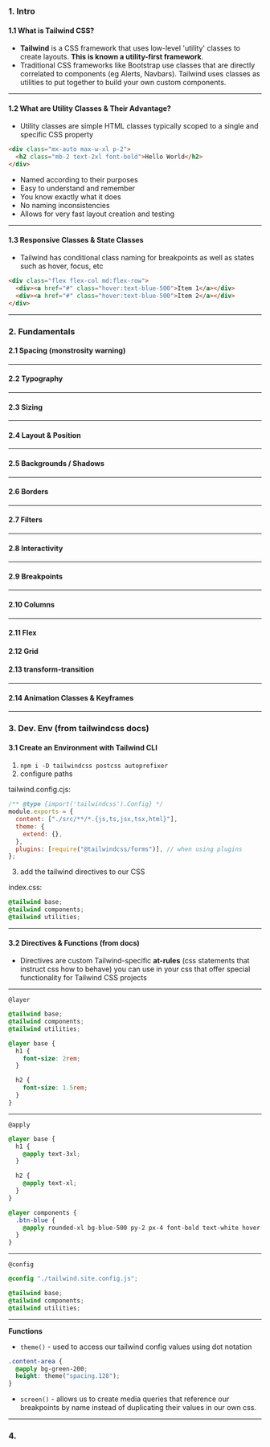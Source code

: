 ### 1. Intro

#### 1.1 What is Tailwind CSS?

- **Tailwind** is a CSS framework that uses low-level 'utility' classes to create layouts. **This is known a utility-first framework**.
- Traditional CSS frameworks like Bootstrap use classes that are directly correlated to components (eg Alerts, Navbars). Tailwind uses classes as utilities to put together to build your own custom components.

---

#### 1.2 What are Utility Classes & Their Advantage?

- Utility classes are simple HTML classes typically scoped to a single and specific CSS property

```html
<div class="mx-auto max-w-xl p-2">
  <h2 class="mb-2 text-2xl font-bold">Hello World</h2>
</div>
```

- Named according to their purposes
- Easy to understand and remember
- You know exactly what it does
- No naming inconsistencies
- Allows for very fast layout creation and testing

---

#### 1.3 Responsive Classes & State Classes

- Tailwind has conditional class naming for breakpoints as well as states such as hover, focus, etc

```html
<div class="flex flex-col md:flex-row">
  <div><a href="#" class="hover:text-blue-500">Item 1</a></div>
  <div><a href="#" class="hover:text-blue-500">Item 2</a></div>
</div>
```

---

### 2. Fundamentals

#### 2.1 Spacing (monstrosity warning)

<!-- Breakpoinsts for Container
    container	None	width: 100%;
    sm (640px)	    max-width: 640px;
    md (768px)	    max-width: 768px;
    lg (1024px)	    max-width: 1024px;
    xl (1280px)	    max-width: 1280px;
    2xl (1536px)	  max-width: 1536px;
-->

<!-- Margin Values
      m-0	margin: 0px;
      mx-0	margin-left: 0px;
      margin-right: 0px;
      my-0	margin-top: 0px;
      margin-bottom: 0px;
      mt-0	margin-top: 0px;
      mr-0	margin-right: 0px;
      mb-0	margin-bottom: 0px;
      ml-0	margin-left: 0px;
      m-px	margin: 1px;
      mx-px	margin-left: 1px;
      margin-right: 1px;
      my-px	margin-top: 1px;
      margin-bottom: 1px;
      mt-px	margin-top: 1px;
      mr-px	margin-right: 1px;
      mb-px	margin-bottom: 1px;
      ml-px	margin-left: 1px;
      m-0.5	margin: 0.125rem; /* 2px */
      mx-0.5	margin-left: 0.125rem; /* 2px */
      margin-right: 0.125rem; /* 2px */
      my-0.5	margin-top: 0.125rem; /* 2px */
      margin-bottom: 0.125rem; /* 2px */
      mt-0.5	margin-top: 0.125rem; /* 2px */
      mr-0.5	margin-right: 0.125rem; /* 2px */
      mb-0.5	margin-bottom: 0.125rem; /* 2px */
      ml-0.5	margin-left: 0.125rem; /* 2px */
      m-1	margin: 0.25rem; /* 4px */
      mx-1	margin-left: 0.25rem; /* 4px */
      margin-right: 0.25rem; /* 4px */
      my-1	margin-top: 0.25rem; /* 4px */
      margin-bottom: 0.25rem; /* 4px */
      mt-1	margin-top: 0.25rem; /* 4px */
      mr-1	margin-right: 0.25rem; /* 4px */
      mb-1	margin-bottom: 0.25rem; /* 4px */
      ml-1	margin-left: 0.25rem; /* 4px */
      m-1.5	margin: 0.375rem; /* 6px */
      mx-1.5	margin-left: 0.375rem; /* 6px */
      margin-right: 0.375rem; /* 6px */
      my-1.5	margin-top: 0.375rem; /* 6px */
      margin-bottom: 0.375rem; /* 6px */
      mt-1.5	margin-top: 0.375rem; /* 6px */
      mr-1.5	margin-right: 0.375rem; /* 6px */
      mb-1.5	margin-bottom: 0.375rem; /* 6px */
      ml-1.5	margin-left: 0.375rem; /* 6px */
      m-2	margin: 0.5rem; /* 8px */
      mx-2	margin-left: 0.5rem; /* 8px */
      margin-right: 0.5rem; /* 8px */
      my-2	margin-top: 0.5rem; /* 8px */
      margin-bottom: 0.5rem; /* 8px */
      mt-2	margin-top: 0.5rem; /* 8px */
      mr-2	margin-right: 0.5rem; /* 8px */
      mb-2	margin-bottom: 0.5rem; /* 8px */
      ml-2	margin-left: 0.5rem; /* 8px */
      m-2.5	margin: 0.625rem; /* 10px */
      mx-2.5	margin-left: 0.625rem; /* 10px */
      margin-right: 0.625rem; /* 10px */
      my-2.5	margin-top: 0.625rem; /* 10px */
      margin-bottom: 0.625rem; /* 10px */
      mt-2.5	margin-top: 0.625rem; /* 10px */
      mr-2.5	margin-right: 0.625rem; /* 10px */
      mb-2.5	margin-bottom: 0.625rem; /* 10px */
      ml-2.5	margin-left: 0.625rem; /* 10px */
      m-3	margin: 0.75rem; /* 12px */
      mx-3	margin-left: 0.75rem; /* 12px */
      margin-right: 0.75rem; /* 12px */
      my-3	margin-top: 0.75rem; /* 12px */
      margin-bottom: 0.75rem; /* 12px */
      mt-3	margin-top: 0.75rem; /* 12px */
      mr-3	margin-right: 0.75rem; /* 12px */
      mb-3	margin-bottom: 0.75rem; /* 12px */
      ml-3	margin-left: 0.75rem; /* 12px */
      m-3.5	margin: 0.875rem; /* 14px */
      mx-3.5	margin-left: 0.875rem; /* 14px */
      margin-right: 0.875rem; /* 14px */
      my-3.5	margin-top: 0.875rem; /* 14px */
      margin-bottom: 0.875rem; /* 14px */
      mt-3.5	margin-top: 0.875rem; /* 14px */
      mr-3.5	margin-right: 0.875rem; /* 14px */
      mb-3.5	margin-bottom: 0.875rem; /* 14px */
      ml-3.5	margin-left: 0.875rem; /* 14px */
      m-4	margin: 1rem; /* 16px */
      mx-4	margin-left: 1rem; /* 16px */
      margin-right: 1rem; /* 16px */
      my-4	margin-top: 1rem; /* 16px */
      margin-bottom: 1rem; /* 16px */
      mt-4	margin-top: 1rem; /* 16px */
      mr-4	margin-right: 1rem; /* 16px */
      mb-4	margin-bottom: 1rem; /* 16px */
      ml-4	margin-left: 1rem; /* 16px */
      m-5	margin: 1.25rem; /* 20px */
      mx-5	margin-left: 1.25rem; /* 20px */
      margin-right: 1.25rem; /* 20px */
      my-5	margin-top: 1.25rem; /* 20px */
      margin-bottom: 1.25rem; /* 20px */
      mt-5	margin-top: 1.25rem; /* 20px */
      mr-5	margin-right: 1.25rem; /* 20px */
      mb-5	margin-bottom: 1.25rem; /* 20px */
      ml-5	margin-left: 1.25rem; /* 20px */
      m-6	margin: 1.5rem; /* 24px */
      mx-6	margin-left: 1.5rem; /* 24px */
      margin-right: 1.5rem; /* 24px */
      my-6	margin-top: 1.5rem; /* 24px */
      margin-bottom: 1.5rem; /* 24px */
      mt-6	margin-top: 1.5rem; /* 24px */
      mr-6	margin-right: 1.5rem; /* 24px */
      mb-6	margin-bottom: 1.5rem; /* 24px */
      ml-6	margin-left: 1.5rem; /* 24px */
      m-7	margin: 1.75rem; /* 28px */
      mx-7	margin-left: 1.75rem; /* 28px */
      margin-right: 1.75rem; /* 28px */
      my-7	margin-top: 1.75rem; /* 28px */
      margin-bottom: 1.75rem; /* 28px */
      mt-7	margin-top: 1.75rem; /* 28px */
      mr-7	margin-right: 1.75rem; /* 28px */
      mb-7	margin-bottom: 1.75rem; /* 28px */
      ml-7	margin-left: 1.75rem; /* 28px */
      m-8	margin: 2rem; /* 32px */
      mx-8	margin-left: 2rem; /* 32px */
      margin-right: 2rem; /* 32px */
      my-8	margin-top: 2rem; /* 32px */
      margin-bottom: 2rem; /* 32px */
      mt-8	margin-top: 2rem; /* 32px */
      mr-8	margin-right: 2rem; /* 32px */
      mb-8	margin-bottom: 2rem; /* 32px */
      ml-8	margin-left: 2rem; /* 32px */
      m-9	margin: 2.25rem; /* 36px */
      mx-9	margin-left: 2.25rem; /* 36px */
      margin-right: 2.25rem; /* 36px */
      my-9	margin-top: 2.25rem; /* 36px */
      margin-bottom: 2.25rem; /* 36px */
      mt-9	margin-top: 2.25rem; /* 36px */
      mr-9	margin-right: 2.25rem; /* 36px */
      mb-9	margin-bottom: 2.25rem; /* 36px */
      ml-9	margin-left: 2.25rem; /* 36px */
      m-10	margin: 2.5rem; /* 40px */
      mx-10	margin-left: 2.5rem; /* 40px */
      margin-right: 2.5rem; /* 40px */
      my-10	margin-top: 2.5rem; /* 40px */
      margin-bottom: 2.5rem; /* 40px */
      mt-10	margin-top: 2.5rem; /* 40px */
      mr-10	margin-right: 2.5rem; /* 40px */
      mb-10	margin-bottom: 2.5rem; /* 40px */
      ml-10	margin-left: 2.5rem; /* 40px */
      m-11	margin: 2.75rem; /* 44px */
      mx-11	margin-left: 2.75rem; /* 44px */
      margin-right: 2.75rem; /* 44px */
      my-11	margin-top: 2.75rem; /* 44px */
      margin-bottom: 2.75rem; /* 44px */
      mt-11	margin-top: 2.75rem; /* 44px */
      mr-11	margin-right: 2.75rem; /* 44px */
      mb-11	margin-bottom: 2.75rem; /* 44px */
      ml-11	margin-left: 2.75rem; /* 44px */
      m-12	margin: 3rem; /* 48px */
      mx-12	margin-left: 3rem; /* 48px */
      margin-right: 3rem; /* 48px */
      my-12	margin-top: 3rem; /* 48px */
      margin-bottom: 3rem; /* 48px */
      mt-12	margin-top: 3rem; /* 48px */
      mr-12	margin-right: 3rem; /* 48px */
      mb-12	margin-bottom: 3rem; /* 48px */
      ml-12	margin-left: 3rem; /* 48px */
      m-14	margin: 3.5rem; /* 56px */
      mx-14	margin-left: 3.5rem; /* 56px */
      margin-right: 3.5rem; /* 56px */
      my-14	margin-top: 3.5rem; /* 56px */
      margin-bottom: 3.5rem; /* 56px */
      mt-14	margin-top: 3.5rem; /* 56px */
      mr-14	margin-right: 3.5rem; /* 56px */
      mb-14	margin-bottom: 3.5rem; /* 56px */
      ml-14	margin-left: 3.5rem; /* 56px */
      m-16	margin: 4rem; /* 64px */
      mx-16	margin-left: 4rem; /* 64px */
      margin-right: 4rem; /* 64px */
      my-16	margin-top: 4rem; /* 64px */
      margin-bottom: 4rem; /* 64px */
      mt-16	margin-top: 4rem; /* 64px */
      mr-16	margin-right: 4rem; /* 64px */
      mb-16	margin-bottom: 4rem; /* 64px */
      ml-16	margin-left: 4rem; /* 64px */
      m-20	margin: 5rem; /* 80px */
      mx-20	margin-left: 5rem; /* 80px */
      margin-right: 5rem; /* 80px */
      my-20	margin-top: 5rem; /* 80px */
      margin-bottom: 5rem; /* 80px */
      mt-20	margin-top: 5rem; /* 80px */
      mr-20	margin-right: 5rem; /* 80px */
      mb-20	margin-bottom: 5rem; /* 80px */
      ml-20	margin-left: 5rem; /* 80px */
      m-24	margin: 6rem; /* 96px */
      mx-24	margin-left: 6rem; /* 96px */
      margin-right: 6rem; /* 96px */
      my-24	margin-top: 6rem; /* 96px */
      margin-bottom: 6rem; /* 96px */
      mt-24	margin-top: 6rem; /* 96px */
      mr-24	margin-right: 6rem; /* 96px */
      mb-24	margin-bottom: 6rem; /* 96px */
      ml-24	margin-left: 6rem; /* 96px */
      m-28	margin: 7rem; /* 112px */
      mx-28	margin-left: 7rem; /* 112px */
      margin-right: 7rem; /* 112px */
      my-28	margin-top: 7rem; /* 112px */
      margin-bottom: 7rem; /* 112px */
      mt-28	margin-top: 7rem; /* 112px */
      mr-28	margin-right: 7rem; /* 112px */
      mb-28	margin-bottom: 7rem; /* 112px */
      ml-28	margin-left: 7rem; /* 112px */
      m-32	margin: 8rem; /* 128px */
      mx-32	margin-left: 8rem; /* 128px */
      margin-right: 8rem; /* 128px */
      my-32	margin-top: 8rem; /* 128px */
      margin-bottom: 8rem; /* 128px */
      mt-32	margin-top: 8rem; /* 128px */
      mr-32	margin-right: 8rem; /* 128px */
      mb-32	margin-bottom: 8rem; /* 128px */
      ml-32	margin-left: 8rem; /* 128px */
      m-36	margin: 9rem; /* 144px */
      mx-36	margin-left: 9rem; /* 144px */
      margin-right: 9rem; /* 144px */
      my-36	margin-top: 9rem; /* 144px */
      margin-bottom: 9rem; /* 144px */
      mt-36	margin-top: 9rem; /* 144px */
      mr-36	margin-right: 9rem; /* 144px */
      mb-36	margin-bottom: 9rem; /* 144px */
      ml-36	margin-left: 9rem; /* 144px */
      m-40	margin: 10rem; /* 160px */
      mx-40	margin-left: 10rem; /* 160px */
      margin-right: 10rem; /* 160px */
      my-40	margin-top: 10rem; /* 160px */
      margin-bottom: 10rem; /* 160px */
      mt-40	margin-top: 10rem; /* 160px */
      mr-40	margin-right: 10rem; /* 160px */
      mb-40	margin-bottom: 10rem; /* 160px */
      ml-40	margin-left: 10rem; /* 160px */
      m-44	margin: 11rem; /* 176px */
      mx-44	margin-left: 11rem; /* 176px */
      margin-right: 11rem; /* 176px */
      my-44	margin-top: 11rem; /* 176px */
      margin-bottom: 11rem; /* 176px */
      mt-44	margin-top: 11rem; /* 176px */
      mr-44	margin-right: 11rem; /* 176px */
      mb-44	margin-bottom: 11rem; /* 176px */
      ml-44	margin-left: 11rem; /* 176px */
      m-48	margin: 12rem; /* 192px */
      mx-48	margin-left: 12rem; /* 192px */
      margin-right: 12rem; /* 192px */
      my-48	margin-top: 12rem; /* 192px */
      margin-bottom: 12rem; /* 192px */
      mt-48	margin-top: 12rem; /* 192px */
      mr-48	margin-right: 12rem; /* 192px */
      mb-48	margin-bottom: 12rem; /* 192px */
      ml-48	margin-left: 12rem; /* 192px */
      m-52	margin: 13rem; /* 208px */
      mx-52	margin-left: 13rem; /* 208px */
      margin-right: 13rem; /* 208px */
      my-52	margin-top: 13rem; /* 208px */
      margin-bottom: 13rem; /* 208px */
      mt-52	margin-top: 13rem; /* 208px */
      mr-52	margin-right: 13rem; /* 208px */
      mb-52	margin-bottom: 13rem; /* 208px */
      ml-52	margin-left: 13rem; /* 208px */
      m-56	margin: 14rem; /* 224px */
      mx-56	margin-left: 14rem; /* 224px */
      margin-right: 14rem; /* 224px */
      my-56	margin-top: 14rem; /* 224px */
      margin-bottom: 14rem; /* 224px */
      mt-56	margin-top: 14rem; /* 224px */
      mr-56	margin-right: 14rem; /* 224px */
      mb-56	margin-bottom: 14rem; /* 224px */
      ml-56	margin-left: 14rem; /* 224px */
      m-60	margin: 15rem; /* 240px */
      mx-60	margin-left: 15rem; /* 240px */
      margin-right: 15rem; /* 240px */
      my-60	margin-top: 15rem; /* 240px */
      margin-bottom: 15rem; /* 240px */
      mt-60	margin-top: 15rem; /* 240px */
      mr-60	margin-right: 15rem; /* 240px */
      mb-60	margin-bottom: 15rem; /* 240px */
      ml-60	margin-left: 15rem; /* 240px */
      m-64	margin: 16rem; /* 256px */
      mx-64	margin-left: 16rem; /* 256px */
      margin-right: 16rem; /* 256px */
      my-64	margin-top: 16rem; /* 256px */
      margin-bottom: 16rem; /* 256px */
      mt-64	margin-top: 16rem; /* 256px */
      mr-64	margin-right: 16rem; /* 256px */
      mb-64	margin-bottom: 16rem; /* 256px */
      ml-64	margin-left: 16rem; /* 256px */
      m-72	margin: 18rem; /* 288px */
      mx-72	margin-left: 18rem; /* 288px */
      margin-right: 18rem; /* 288px */
      my-72	margin-top: 18rem; /* 288px */
      margin-bottom: 18rem; /* 288px */
      mt-72	margin-top: 18rem; /* 288px */
      mr-72	margin-right: 18rem; /* 288px */
      mb-72	margin-bottom: 18rem; /* 288px */
      ml-72	margin-left: 18rem; /* 288px */
      m-80	margin: 20rem; /* 320px */
      mx-80	margin-left: 20rem; /* 320px */
      margin-right: 20rem; /* 320px */
      my-80	margin-top: 20rem; /* 320px */
      margin-bottom: 20rem; /* 320px */
      mt-80	margin-top: 20rem; /* 320px */
      mr-80	margin-right: 20rem; /* 320px */
      mb-80	margin-bottom: 20rem; /* 320px */
      ml-80	margin-left: 20rem; /* 320px */
      m-96	margin: 24rem; /* 384px */
      mx-96	margin-left: 24rem; /* 384px */
      margin-right: 24rem; /* 384px */
      my-96	margin-top: 24rem; /* 384px */
      margin-bottom: 24rem; /* 384px */
      mt-96	margin-top: 24rem; /* 384px */
      mr-96	margin-right: 24rem; /* 384px */
      mb-96	margin-bottom: 24rem; /* 384px */
      ml-96	margin-left: 24rem; /* 384px */
      m-auto	margin: auto;
      mx-auto	margin-left: auto;
      margin-right: auto;
      my-auto	margin-top: auto;
      margin-bottom: auto;
      mt-auto	margin-top: auto;
      mr-auto	margin-right: auto;
      mb-auto	margin-bottom: auto;
      ml-auto	margin-left: auto;
    -->

<!-- Padding Values
      p-0	padding: 0px;
      px-0	padding-left: 0px;
      padding-right: 0px;
      py-0	padding-top: 0px;
      padding-bottom: 0px;
      pt-0	padding-top: 0px;
      pr-0	padding-right: 0px;
      pb-0	padding-bottom: 0px;
      pl-0	padding-left: 0px;
      p-px	padding: 1px;
      px-px	padding-left: 1px;
      padding-right: 1px;
      py-px	padding-top: 1px;
      padding-bottom: 1px;
      pt-px	padding-top: 1px;
      pr-px	padding-right: 1px;
      pb-px	padding-bottom: 1px;
      pl-px	padding-left: 1px;
      p-0.5	padding: 0.125rem; /* 2px */
      px-0.5	padding-left: 0.125rem; /* 2px */
      padding-right: 0.125rem; /* 2px */
      py-0.5	padding-top: 0.125rem; /* 2px */
      padding-bottom: 0.125rem; /* 2px */
      pt-0.5	padding-top: 0.125rem; /* 2px */
      pr-0.5	padding-right: 0.125rem; /* 2px */
      pb-0.5	padding-bottom: 0.125rem; /* 2px */
      pl-0.5	padding-left: 0.125rem; /* 2px */
      p-1	padding: 0.25rem; /* 4px */
      px-1	padding-left: 0.25rem; /* 4px */
      padding-right: 0.25rem; /* 4px */
      py-1	padding-top: 0.25rem; /* 4px */
      padding-bottom: 0.25rem; /* 4px */
      pt-1	padding-top: 0.25rem; /* 4px */
      pr-1	padding-right: 0.25rem; /* 4px */
      pb-1	padding-bottom: 0.25rem; /* 4px */
      pl-1	padding-left: 0.25rem; /* 4px */
      p-1.5	padding: 0.375rem; /* 6px */
      px-1.5	padding-left: 0.375rem; /* 6px */
      padding-right: 0.375rem; /* 6px */
      py-1.5	padding-top: 0.375rem; /* 6px */
      padding-bottom: 0.375rem; /* 6px */
      pt-1.5	padding-top: 0.375rem; /* 6px */
      pr-1.5	padding-right: 0.375rem; /* 6px */
      pb-1.5	padding-bottom: 0.375rem; /* 6px */
      pl-1.5	padding-left: 0.375rem; /* 6px */
      p-2	padding: 0.5rem; /* 8px */
      px-2	padding-left: 0.5rem; /* 8px */
      padding-right: 0.5rem; /* 8px */
      py-2	padding-top: 0.5rem; /* 8px */
      padding-bottom: 0.5rem; /* 8px */
      pt-2	padding-top: 0.5rem; /* 8px */
      pr-2	padding-right: 0.5rem; /* 8px */
      pb-2	padding-bottom: 0.5rem; /* 8px */
      pl-2	padding-left: 0.5rem; /* 8px */
      p-2.5	padding: 0.625rem; /* 10px */
      px-2.5	padding-left: 0.625rem; /* 10px */
      padding-right: 0.625rem; /* 10px */
      py-2.5	padding-top: 0.625rem; /* 10px */
      padding-bottom: 0.625rem; /* 10px */
      pt-2.5	padding-top: 0.625rem; /* 10px */
      pr-2.5	padding-right: 0.625rem; /* 10px */
      pb-2.5	padding-bottom: 0.625rem; /* 10px */
      pl-2.5	padding-left: 0.625rem; /* 10px */
      p-3	padding: 0.75rem; /* 12px */
      px-3	padding-left: 0.75rem; /* 12px */
      padding-right: 0.75rem; /* 12px */
      py-3	padding-top: 0.75rem; /* 12px */
      padding-bottom: 0.75rem; /* 12px */
      pt-3	padding-top: 0.75rem; /* 12px */
      pr-3	padding-right: 0.75rem; /* 12px */
      pb-3	padding-bottom: 0.75rem; /* 12px */
      pl-3	padding-left: 0.75rem; /* 12px */
      p-3.5	padding: 0.875rem; /* 14px */
      px-3.5	padding-left: 0.875rem; /* 14px */
      padding-right: 0.875rem; /* 14px */
      py-3.5	padding-top: 0.875rem; /* 14px */
      padding-bottom: 0.875rem; /* 14px */
      pt-3.5	padding-top: 0.875rem; /* 14px */
      pr-3.5	padding-right: 0.875rem; /* 14px */
      pb-3.5	padding-bottom: 0.875rem; /* 14px */
      pl-3.5	padding-left: 0.875rem; /* 14px */
      p-4	padding: 1rem; /* 16px */
      px-4	padding-left: 1rem; /* 16px */
      padding-right: 1rem; /* 16px */
      py-4	padding-top: 1rem; /* 16px */
      padding-bottom: 1rem; /* 16px */
      pt-4	padding-top: 1rem; /* 16px */
      pr-4	padding-right: 1rem; /* 16px */
      pb-4	padding-bottom: 1rem; /* 16px */
      pl-4	padding-left: 1rem; /* 16px */
      p-5	padding: 1.25rem; /* 20px */
      px-5	padding-left: 1.25rem; /* 20px */
      padding-right: 1.25rem; /* 20px */
      py-5	padding-top: 1.25rem; /* 20px */
      padding-bottom: 1.25rem; /* 20px */
      pt-5	padding-top: 1.25rem; /* 20px */
      pr-5	padding-right: 1.25rem; /* 20px */
      pb-5	padding-bottom: 1.25rem; /* 20px */
      pl-5	padding-left: 1.25rem; /* 20px */
      p-6	padding: 1.5rem; /* 24px */
      px-6	padding-left: 1.5rem; /* 24px */
      padding-right: 1.5rem; /* 24px */
      py-6	padding-top: 1.5rem; /* 24px */
      padding-bottom: 1.5rem; /* 24px */
      pt-6	padding-top: 1.5rem; /* 24px */
      pr-6	padding-right: 1.5rem; /* 24px */
      pb-6	padding-bottom: 1.5rem; /* 24px */
      pl-6	padding-left: 1.5rem; /* 24px */
      p-7	padding: 1.75rem; /* 28px */
      px-7	padding-left: 1.75rem; /* 28px */
      padding-right: 1.75rem; /* 28px */
      py-7	padding-top: 1.75rem; /* 28px */
      padding-bottom: 1.75rem; /* 28px */
      pt-7	padding-top: 1.75rem; /* 28px */
      pr-7	padding-right: 1.75rem; /* 28px */
      pb-7	padding-bottom: 1.75rem; /* 28px */
      pl-7	padding-left: 1.75rem; /* 28px */
      p-8	padding: 2rem; /* 32px */
      px-8	padding-left: 2rem; /* 32px */
      padding-right: 2rem; /* 32px */
      py-8	padding-top: 2rem; /* 32px */
      padding-bottom: 2rem; /* 32px */
      pt-8	padding-top: 2rem; /* 32px */
      pr-8	padding-right: 2rem; /* 32px */
      pb-8	padding-bottom: 2rem; /* 32px */
      pl-8	padding-left: 2rem; /* 32px */
      p-9	padding: 2.25rem; /* 36px */
      px-9	padding-left: 2.25rem; /* 36px */
      padding-right: 2.25rem; /* 36px */
      py-9	padding-top: 2.25rem; /* 36px */
      padding-bottom: 2.25rem; /* 36px */
      pt-9	padding-top: 2.25rem; /* 36px */
      pr-9	padding-right: 2.25rem; /* 36px */
      pb-9	padding-bottom: 2.25rem; /* 36px */
      pl-9	padding-left: 2.25rem; /* 36px */
      p-10	padding: 2.5rem; /* 40px */
      px-10	padding-left: 2.5rem; /* 40px */
      padding-right: 2.5rem; /* 40px */
      py-10	padding-top: 2.5rem; /* 40px */
      padding-bottom: 2.5rem; /* 40px */
      pt-10	padding-top: 2.5rem; /* 40px */
      pr-10	padding-right: 2.5rem; /* 40px */
      pb-10	padding-bottom: 2.5rem; /* 40px */
      pl-10	padding-left: 2.5rem; /* 40px */
      p-11	padding: 2.75rem; /* 44px */
      px-11	padding-left: 2.75rem; /* 44px */
      padding-right: 2.75rem; /* 44px */
      py-11	padding-top: 2.75rem; /* 44px */
      padding-bottom: 2.75rem; /* 44px */
      pt-11	padding-top: 2.75rem; /* 44px */
      pr-11	padding-right: 2.75rem; /* 44px */
      pb-11	padding-bottom: 2.75rem; /* 44px */
      pl-11	padding-left: 2.75rem; /* 44px */
      p-12	padding: 3rem; /* 48px */
      px-12	padding-left: 3rem; /* 48px */
      padding-right: 3rem; /* 48px */
      py-12	padding-top: 3rem; /* 48px */
      padding-bottom: 3rem; /* 48px */
      pt-12	padding-top: 3rem; /* 48px */
      pr-12	padding-right: 3rem; /* 48px */
      pb-12	padding-bottom: 3rem; /* 48px */
      pl-12	padding-left: 3rem; /* 48px */
      p-14	padding: 3.5rem; /* 56px */
      px-14	padding-left: 3.5rem; /* 56px */
      padding-right: 3.5rem; /* 56px */
      py-14	padding-top: 3.5rem; /* 56px */
      padding-bottom: 3.5rem; /* 56px */
      pt-14	padding-top: 3.5rem; /* 56px */
      pr-14	padding-right: 3.5rem; /* 56px */
      pb-14	padding-bottom: 3.5rem; /* 56px */
      pl-14	padding-left: 3.5rem; /* 56px */
      p-16	padding: 4rem; /* 64px */
      px-16	padding-left: 4rem; /* 64px */
      padding-right: 4rem; /* 64px */
      py-16	padding-top: 4rem; /* 64px */
      padding-bottom: 4rem; /* 64px */
      pt-16	padding-top: 4rem; /* 64px */
      pr-16	padding-right: 4rem; /* 64px */
      pb-16	padding-bottom: 4rem; /* 64px */
      pl-16	padding-left: 4rem; /* 64px */
      p-20	padding: 5rem; /* 80px */
      px-20	padding-left: 5rem; /* 80px */
      padding-right: 5rem; /* 80px */
      py-20	padding-top: 5rem; /* 80px */
      padding-bottom: 5rem; /* 80px */
      pt-20	padding-top: 5rem; /* 80px */
      pr-20	padding-right: 5rem; /* 80px */
      pb-20	padding-bottom: 5rem; /* 80px */
      pl-20	padding-left: 5rem; /* 80px */
      p-24	padding: 6rem; /* 96px */
      px-24	padding-left: 6rem; /* 96px */
      padding-right: 6rem; /* 96px */
      py-24	padding-top: 6rem; /* 96px */
      padding-bottom: 6rem; /* 96px */
      pt-24	padding-top: 6rem; /* 96px */
      pr-24	padding-right: 6rem; /* 96px */
      pb-24	padding-bottom: 6rem; /* 96px */
      pl-24	padding-left: 6rem; /* 96px */
      p-28	padding: 7rem; /* 112px */
      px-28	padding-left: 7rem; /* 112px */
      padding-right: 7rem; /* 112px */
      py-28	padding-top: 7rem; /* 112px */
      padding-bottom: 7rem; /* 112px */
      pt-28	padding-top: 7rem; /* 112px */
      pr-28	padding-right: 7rem; /* 112px */
      pb-28	padding-bottom: 7rem; /* 112px */
      pl-28	padding-left: 7rem; /* 112px */
      p-32	padding: 8rem; /* 128px */
      px-32	padding-left: 8rem; /* 128px */
      padding-right: 8rem; /* 128px */
      py-32	padding-top: 8rem; /* 128px */
      padding-bottom: 8rem; /* 128px */
      pt-32	padding-top: 8rem; /* 128px */
      pr-32	padding-right: 8rem; /* 128px */
      pb-32	padding-bottom: 8rem; /* 128px */
      pl-32	padding-left: 8rem; /* 128px */
      p-36	padding: 9rem; /* 144px */
      px-36	padding-left: 9rem; /* 144px */
      padding-right: 9rem; /* 144px */
      py-36	padding-top: 9rem; /* 144px */
      padding-bottom: 9rem; /* 144px */
      pt-36	padding-top: 9rem; /* 144px */
      pr-36	padding-right: 9rem; /* 144px */
      pb-36	padding-bottom: 9rem; /* 144px */
      pl-36	padding-left: 9rem; /* 144px */
      p-40	padding: 10rem; /* 160px */
      px-40	padding-left: 10rem; /* 160px */
      padding-right: 10rem; /* 160px */
      py-40	padding-top: 10rem; /* 160px */
      padding-bottom: 10rem; /* 160px */
      pt-40	padding-top: 10rem; /* 160px */
      pr-40	padding-right: 10rem; /* 160px */
      pb-40	padding-bottom: 10rem; /* 160px */
      pl-40	padding-left: 10rem; /* 160px */
      p-44	padding: 11rem; /* 176px */
      px-44	padding-left: 11rem; /* 176px */
      padding-right: 11rem; /* 176px */
      py-44	padding-top: 11rem; /* 176px */
      padding-bottom: 11rem; /* 176px */
      pt-44	padding-top: 11rem; /* 176px */
      pr-44	padding-right: 11rem; /* 176px */
      pb-44	padding-bottom: 11rem; /* 176px */
      pl-44	padding-left: 11rem; /* 176px */
      p-48	padding: 12rem; /* 192px */
      px-48	padding-left: 12rem; /* 192px */
      padding-right: 12rem; /* 192px */
      py-48	padding-top: 12rem; /* 192px */
      padding-bottom: 12rem; /* 192px */
      pt-48	padding-top: 12rem; /* 192px */
      pr-48	padding-right: 12rem; /* 192px */
      pb-48	padding-bottom: 12rem; /* 192px */
      pl-48	padding-left: 12rem; /* 192px */
      p-52	padding: 13rem; /* 208px */
      px-52	padding-left: 13rem; /* 208px */
      padding-right: 13rem; /* 208px */
      py-52	padding-top: 13rem; /* 208px */
      padding-bottom: 13rem; /* 208px */
      pt-52	padding-top: 13rem; /* 208px */
      pr-52	padding-right: 13rem; /* 208px */
      pb-52	padding-bottom: 13rem; /* 208px */
      pl-52	padding-left: 13rem; /* 208px */
      p-56	padding: 14rem; /* 224px */
      px-56	padding-left: 14rem; /* 224px */
      padding-right: 14rem; /* 224px */
      py-56	padding-top: 14rem; /* 224px */
      padding-bottom: 14rem; /* 224px */
      pt-56	padding-top: 14rem; /* 224px */
      pr-56	padding-right: 14rem; /* 224px */
      pb-56	padding-bottom: 14rem; /* 224px */
      pl-56	padding-left: 14rem; /* 224px */
      p-60	padding: 15rem; /* 240px */
      px-60	padding-left: 15rem; /* 240px */
      padding-right: 15rem; /* 240px */
      py-60	padding-top: 15rem; /* 240px */
      padding-bottom: 15rem; /* 240px */
      pt-60	padding-top: 15rem; /* 240px */
      pr-60	padding-right: 15rem; /* 240px */
      pb-60	padding-bottom: 15rem; /* 240px */
      pl-60	padding-left: 15rem; /* 240px */
      p-64	padding: 16rem; /* 256px */
      px-64	padding-left: 16rem; /* 256px */
      padding-right: 16rem; /* 256px */
      py-64	padding-top: 16rem; /* 256px */
      padding-bottom: 16rem; /* 256px */
      pt-64	padding-top: 16rem; /* 256px */
      pr-64	padding-right: 16rem; /* 256px */
      pb-64	padding-bottom: 16rem; /* 256px */
      pl-64	padding-left: 16rem; /* 256px */
      p-72	padding: 18rem; /* 288px */
      px-72	padding-left: 18rem; /* 288px */
      padding-right: 18rem; /* 288px */
      py-72	padding-top: 18rem; /* 288px */
      padding-bottom: 18rem; /* 288px */
      pt-72	padding-top: 18rem; /* 288px */
      pr-72	padding-right: 18rem; /* 288px */
      pb-72	padding-bottom: 18rem; /* 288px */
      pl-72	padding-left: 18rem; /* 288px */
      p-80	padding: 20rem; /* 320px */
      px-80	padding-left: 20rem; /* 320px */
      padding-right: 20rem; /* 320px */
      py-80	padding-top: 20rem; /* 320px */
      padding-bottom: 20rem; /* 320px */
      pt-80	padding-top: 20rem; /* 320px */
      pr-80	padding-right: 20rem; /* 320px */
      pb-80	padding-bottom: 20rem; /* 320px */
      pl-80	padding-left: 20rem; /* 320px */
      p-96	padding: 24rem; /* 384px */
      px-96	padding-left: 24rem; /* 384px */
      padding-right: 24rem; /* 384px */
      py-96	padding-top: 24rem; /* 384px */
      padding-bottom: 24rem; /* 384px */
      pt-96	padding-top: 24rem; /* 384px */
      pr-96	padding-right: 24rem; /* 384px */
      pb-96	padding-bottom: 24rem; /* 384px */
      pl-96	padding-left: 24rem; /* 384px */
    -->

<!-- Space Between X/Y
      space-x-0 > * + *	margin-left: 0px;
      space-y-0 > * + *	margin-top: 0px;
      space-x-0.5 > * + *	margin-left: 0.125rem; /* 2px */
      space-y-0.5 > * + *	margin-top: 0.125rem; /* 2px */
      space-x-1 > * + *	margin-left: 0.25rem; /* 4px */
      space-y-1 > * + *	margin-top: 0.25rem; /* 4px */
      space-x-1.5 > * + *	margin-left: 0.375rem; /* 6px */
      space-y-1.5 > * + *	margin-top: 0.375rem; /* 6px */
      space-x-2 > * + *	margin-left: 0.5rem; /* 8px */
      space-y-2 > * + *	margin-top: 0.5rem; /* 8px */
      space-x-2.5 > * + *	margin-left: 0.625rem; /* 10px */
      space-y-2.5 > * + *	margin-top: 0.625rem; /* 10px */
      space-x-3 > * + *	margin-left: 0.75rem; /* 12px */
      space-y-3 > * + *	margin-top: 0.75rem; /* 12px */
      space-x-3.5 > * + *	margin-left: 0.875rem; /* 14px */
      space-y-3.5 > * + *	margin-top: 0.875rem; /* 14px */
      space-x-4 > * + *	margin-left: 1rem; /* 16px */
      space-y-4 > * + *	margin-top: 1rem; /* 16px */
      space-x-5 > * + *	margin-left: 1.25rem; /* 20px */
      space-y-5 > * + *	margin-top: 1.25rem; /* 20px */
      space-x-6 > * + *	margin-left: 1.5rem; /* 24px */
      space-y-6 > * + *	margin-top: 1.5rem; /* 24px */
      space-x-7 > * + *	margin-left: 1.75rem; /* 28px */
      space-y-7 > * + *	margin-top: 1.75rem; /* 28px */
      space-x-8 > * + *	margin-left: 2rem; /* 32px */
      space-y-8 > * + *	margin-top: 2rem; /* 32px */
      space-x-9 > * + *	margin-left: 2.25rem; /* 36px */
      space-y-9 > * + *	margin-top: 2.25rem; /* 36px */
      space-x-10 > * + *	margin-left: 2.5rem; /* 40px */
      space-y-10 > * + *	margin-top: 2.5rem; /* 40px */
      space-x-11 > * + *	margin-left: 2.75rem; /* 44px */
      space-y-11 > * + *	margin-top: 2.75rem; /* 44px */
      space-x-12 > * + *	margin-left: 3rem; /* 48px */
      space-y-12 > * + *	margin-top: 3rem; /* 48px */
      space-x-14 > * + *	margin-left: 3.5rem; /* 56px */
      space-y-14 > * + *	margin-top: 3.5rem; /* 56px */
      space-x-16 > * + *	margin-left: 4rem; /* 64px */
      space-y-16 > * + *	margin-top: 4rem; /* 64px */
      space-x-20 > * + *	margin-left: 5rem; /* 80px */
      space-y-20 > * + *	margin-top: 5rem; /* 80px */
      space-x-24 > * + *	margin-left: 6rem; /* 96px */
      space-y-24 > * + *	margin-top: 6rem; /* 96px */
      space-x-28 > * + *	margin-left: 7rem; /* 112px */
      space-y-28 > * + *	margin-top: 7rem; /* 112px */
      space-x-32 > * + *	margin-left: 8rem; /* 128px */
      space-y-32 > * + *	margin-top: 8rem; /* 128px */
      space-x-36 > * + *	margin-left: 9rem; /* 144px */
      space-y-36 > * + *	margin-top: 9rem; /* 144px */
      space-x-40 > * + *	margin-left: 10rem; /* 160px */
      space-y-40 > * + *	margin-top: 10rem; /* 160px */
      space-x-44 > * + *	margin-left: 11rem; /* 176px */
      space-y-44 > * + *	margin-top: 11rem; /* 176px */
      space-x-48 > * + *	margin-left: 12rem; /* 192px */
      space-y-48 > * + *	margin-top: 12rem; /* 192px */
      space-x-52 > * + *	margin-left: 13rem; /* 208px */
      space-y-52 > * + *	margin-top: 13rem; /* 208px */
      space-x-56 > * + *	margin-left: 14rem; /* 224px */
      space-y-56 > * + *	margin-top: 14rem; /* 224px */
      space-x-60 > * + *	margin-left: 15rem; /* 240px */
      space-y-60 > * + *	margin-top: 15rem; /* 240px */
      space-x-64 > * + *	margin-left: 16rem; /* 256px */
      space-y-64 > * + *	margin-top: 16rem; /* 256px */
      space-x-72 > * + *	margin-left: 18rem; /* 288px */
      space-y-72 > * + *	margin-top: 18rem; /* 288px */
      space-x-80 > * + *	margin-left: 20rem; /* 320px */
      space-y-80 > * + *	margin-top: 20rem; /* 320px */
      space-x-96 > * + *	margin-left: 24rem; /* 384px */
      space-y-96 > * + *	margin-top: 24rem; /* 384px */
      space-x-px > * + *	margin-left: 1px;
      space-y-px > * + *	margin-top: 1px;
      space-y-reverse > * + *	--tw-space-y-reverse: 1;
      space-x-reverse > * + *	--tw-space-x-reverse: 1;
    -->

---

#### 2.2 Typography

<!-- Font Family
  font-sans
  font-family: ui-sans-serif, system-ui, -apple-system, BlinkMacSystemFont, "Segoe UI", Roboto, "Helvetica Neue", Arial, "Noto Sans", sans-serif, "Apple Color Emoji", "Segoe UI Emoji", "Segoe UI Symbol", "Noto Color Emoji";

  font-serif
  font-family: ui-serif, Georgia, Cambria, "Times New Roman", Times, serif;

  font-mono
  font-family: ui-monospace, SFMono-Regular, Menlo, Monaco, Consolas, "Liberation Mono", "Courier New", monospace;

-->

<!--
  Font Size
  text-xs	    font-size: 0.75rem; /* 12px */
  text-sm	    font-size: 0.875rem; /* 14px */
  text-base	  font-size: 1rem; /* 16px */
  text-lg	    font-size: 1.125rem; /* 18px */
  text-xl	    font-size: 1.25rem; /* 20px */
  text-2xl	  font-size: 1.5rem; /* 24px */
  text-3xl	  font-size: 1.875rem; /* 30px */
  text-4xl	  font-size: 2.25rem; /* 36px */
  text-5xl	  font-size: 3rem; /* 48px */
  text-6xl	  font-size: 3.75rem; /* 60px */
  text-7xl	  font-size: 4.5rem; /* 72px */
  text-8xl	  font-size: 6rem; /* 96px */
  text-9xl	  font-size: 8rem; /* 128px */
-->

<!-- Font Weight
  font-thin	      font-weight: 100;
  font-extralight	font-weight: 200;
  font-light	    font-weight: 300;
  font-normal	    font-weight: 400;
  font-medium	    font-weight: 500;
  font-semibold	  font-weight: 600;
  font-bold	      font-weight: 700;
  font-extrabold	font-weight: 800;
  font-black	    font-weight: 900;
-->

<!-- Letter Spacing
  tracking-tighter	letter-spacing: -0.05em;
  tracking-tight	  letter-spacing: -0.025em;
  tracking-normal	  letter-spacing: 0em;
  tracking-wide	    letter-spacing: 0.025em;
  tracking-wider	  letter-spacing: 0.05em;
  tracking-widest	  letter-spacing: 0.1em;
-->

<!-- Text Alignment
  text-left	    text-align: left;
  text-center	  text-align: center;
  text-right	  text-align: right;
  text-justify	text-align: justify;
 -->

<!-- Text Decoration
  decoration-auto	      text-decoration-thickness: auto;
  decoration-from-font	text-decoration-thickness: from-font;
  decoration-0	        text-decoration-thickness: 0px;
  decoration-1	        text-decoration-thickness: 1px;
  decoration-2	        text-decoration-thickness: 2px;
  decoration-4	        text-decoration-thickness: 4px;
  decoration-8	        text-decoration-thickness: 8px;
-->

<!-- Text Transform
  uppercase	  text-transform: uppercase;
  lowercase	  text-transform: lowercase;
  capitalize	text-transform: capitalize;
  normal-case	text-transform: none;
-->

---

#### 2.3 Sizing

<!--
  Width Sizes
    w-0	    width: 0px;
    w-px	  width: 1px;
    w-0.5	  width: 0.125rem; /* 2px */
    w-1	    width: 0.25rem; /* 4px */
    w-1.5	  width: 0.375rem; /* 6px */
    w-2	    width: 0.5rem; /* 8px */
    w-2.5	  width: 0.625rem; /* 10px */
    w-3	    width: 0.75rem; /* 12px */
    w-3.5	  width: 0.875rem; /* 14px */
    w-4	    width: 1rem; /* 16px */
    w-5   	width: 1.25rem; /* 20px */
    w-6	    width: 1.5rem; /* 24px */
    w-7	    width: 1.75rem; /* 28px */
    w-8	    width: 2rem; /* 32px */
    w-9	    width: 2.25rem; /* 36px */
    w-10	  width: 2.5rem; /* 40px */
    w-11	  width: 2.75rem; /* 44px */
    w-12	  width: 3rem; /* 48px */
    w-14	  width: 3.5rem; /* 56px */
    w-16	  width: 4rem; /* 64px */
    w-20	  width: 5rem; /* 80px */
    w-24	  width: 6rem; /* 96px */
    w-28	  width: 7rem; /* 112px */
    w-32	  width: 8rem; /* 128px */
    w-36	  width: 9rem; /* 144px */
    w-40	  width: 10rem; /* 160px */
    w-44	  width: 11rem; /* 176px */
    w-48	  width: 12rem; /* 192px */
    w-52	  width: 13rem; /* 208px */
    w-56	  width: 14rem; /* 224px */
    w-60	  width: 15rem; /* 240px */
    w-64	  width: 16rem; /* 256px */
    w-72	  width: 18rem; /* 288px */
    w-80	  width: 20rem; /* 320px */
    w-96	  width: 24rem; /* 384px */
    w-auto	width: auto;
    w-1/2	  width: 50%;
    w-1/3	  width: 33.333333%;
    w-2/3	  width: 66.666667%;
    w-1/4	  width: 25%;
    w-2/4	  width: 50%;
    w-3/4	  width: 75%;
    w-1/5	  width: 20%;
    w-2/5	  width: 40%;
    w-3/5	  width: 60%;
    w-4/5	  width: 80%;
    w-1/6	  width: 16.666667%;
    w-2/6	  width: 33.333333%;
    w-3/6	  width: 50%;
    w-4/6	  width: 66.666667%;
    w-5/6	  width: 83.333333%;
    w-1/12	width: 8.333333%;
    w-2/12	width: 16.666667%;
    w-3/12	width: 25%;
    w-4/12	width: 33.333333%;
    w-5/12	width: 41.666667%;
    w-6/12	width: 50%;
    w-7/12	width: 58.333333%;
    w-8/12	width: 66.666667%;
    w-9/12	width: 75%;
    w-10/12	width: 83.333333%;
    w-11/12	width: 91.666667%;
    w-full	width: 100%;
    w-screen  width: 100vw;
    w-min	  width: min-content;
    w-max	  width: max-content;
    w-fit	  width: fit-content; -->

<!--
    Min Width Sizes
    min-w-0	      min-width: 0px;
    min-w-full	  min-width: 100%;
    min-w-min	    min-width: min-content;
    min-w-max	    min-width: max-content;
    min-w-fit	    min-width: fit-content;
    -->

<!--
    Max Width Sizes
    max-w-0	      max-width: 0rem; /* 0px */
    max-w-none	  max-width: none;
    max-w-xs	    max-width: 20rem; /* 320px */
    max-w-sm	    max-width: 24rem; /* 384px */
    max-w-md	    max-width: 28rem; /* 448px */
    max-w-lg	    max-width: 32rem; /* 512px */
    max-w-xl	    max-width: 36rem; /* 576px */
    max-w-2xl	    max-width: 42rem; /* 672px */
    max-w-3xl	    max-width: 48rem; /* 768px */
    max-w-4xl	    max-width: 56rem; /* 896px */
    max-w-5xl	    max-width: 64rem; /* 1024px */
    max-w-6xl	    max-width: 72rem; /* 1152px */
    max-w-7xl	    max-width: 80rem; /* 1280px */
    max-w-full	  max-width: 100%;
    max-w-min	    max-width: min-content;
    max-w-max	    max-width: max-content;
    max-w-fit	    max-width: fit-content;
    max-w-prose	  max-width: 65ch;
    max-w-screen-sm	max-width: 640px;
    max-w-screen-md	max-width: 768px;
    max-w-screen-lg	max-width: 1024px;
    max-w-screen-xl	max-width: 1280px;
    max-w-screen-2xl	max-width: 1536px;
  -->

<!--
    Height Sizes
    h-0	        height: 0px;
    h-px	      height: 1px;
    h-0.5	      height: 0.125rem; /* 2px */
    h-1	        height: 0.25rem; /* 4px */
    h-1.5	      height: 0.375rem; /* 6px */
    h-2	        height: 0.5rem; /* 8px */
    h-2.5	      height: 0.625rem; /* 10px */
    h-3	        height: 0.75rem; /* 12px */
    h-3.5	      height: 0.875rem; /* 14px */
    h-4	        height: 1rem; /* 16px */
    h-5	        height: 1.25rem; /* 20px */
    h-6	        height: 1.5rem; /* 24px */
    h-7	        height: 1.75rem; /* 28px */
    h-8	        height: 2rem; /* 32px */
    h-9	        height: 2.25rem; /* 36px */
    h-10	      height: 2.5rem; /* 40px */
    h-11	      height: 2.75rem; /* 44px */
    h-12	      height: 3rem; /* 48px */
    h-14	      height: 3.5rem; /* 56px */
    h-16	      height: 4rem; /* 64px */
    h-20	      height: 5rem; /* 80px */
    h-24	      height: 6rem; /* 96px */
    h-28	      height: 7rem; /* 112px */
    h-32	      height: 8rem; /* 128px */
    h-36	      height: 9rem; /* 144px */
    h-40	      height: 10rem; /* 160px */
    h-44	      height: 11rem; /* 176px */
    h-48	      height: 12rem; /* 192px */
    h-52	      height: 13rem; /* 208px */
    h-56	      height: 14rem; /* 224px */
    h-60	      height: 15rem; /* 240px */
    h-64	      height: 16rem; /* 256px */
    h-72	      height: 18rem; /* 288px */
    h-80	      height: 20rem; /* 320px */
    h-96	      height: 24rem; /* 384px */
    h-auto	    height: auto;
    h-1/2	      height: 50%;
    h-1/3	      height: 33.333333%;
    h-2/3	      height: 66.666667%;
    h-1/4	      height: 25%;
    h-2/4	      height: 50%;
    h-3/4	      height: 75%;
    h-1/5	      height: 20%;
    h-2/5	      height: 40%;
    h-3/5	      height: 60%;
    h-4/5	      height: 80%;
    h-1/6	      height: 16.666667%;
    h-2/6	      height: 33.333333%;
    h-3/6	      height: 50%;
    h-4/6	      height: 66.666667%;
    h-5/6	      height: 83.333333%;
    h-full	    height: 100%;
    h-screen	  height: 100vh;
    h-min	      height: min-content;
    h-max	      height: max-content;
    h-fit	      height: fit-content;
   -->

<!--
  Min Height Sizes
    min-h-0	        min-height: 0px;
    min-h-full	    min-height: 100%;
    min-h-screen	  min-height: 100vh;
    min-h-min	      min-height: min-content;
    min-h-max	      min-height: max-content;
    min-h-fit	      min-height: fit-content;
 -->

<!--
   Max Height Sizes
    max-h-0         max-height: 0px;
    max-h-px	      max-height: 1px;
    max-h-0.5	      max-height: 0.125rem; /* 2px */
    max-h-1	        max-height: 0.25rem; /* 4px */
    max-h-1.5	      max-height: 0.375rem; /* 6px */
    max-h-2	        max-height: 0.5rem; /* 8px */
    max-h-2.5	      max-height: 0.625rem; /* 10px */
    max-h-3	        max-height: 0.75rem; /* 12px */
    max-h-3.5	      max-height: 0.875rem; /* 14px */
    max-h-4	        max-height: 1rem; /* 16px */
    max-h-5	        max-height: 1.25rem; /* 20px */
    max-h-6	        max-height: 1.5rem; /* 24px */
    max-h-7	        max-height: 1.75rem; /* 28px */
    max-h-8	        max-height: 2rem; /* 32px */
    max-h-9	        max-height: 2.25rem; /* 36px */
    max-h-10	      max-height: 2.5rem; /* 40px */
    max-h-11	      max-height: 2.75rem; /* 44px */
    max-h-12	      max-height: 3rem; /* 48px */
    max-h-14	      max-height: 3.5rem; /* 56px */
    max-h-16	      max-height: 4rem; /* 64px */
    max-h-20	      max-height: 5rem; /* 80px */
    max-h-24	      max-height: 6rem; /* 96px */
    max-h-28	      max-height: 7rem; /* 112px */
    max-h-32	      max-height: 8rem; /* 128px */
    max-h-36	      max-height: 9rem; /* 144px */
    max-h-40	      max-height: 10rem; /* 160px */
    max-h-44	      max-height: 11rem; /* 176px */
    max-h-48	      max-height: 12rem; /* 192px */
    max-h-52	      max-height: 13rem; /* 208px */
    max-h-56	      max-height: 14rem; /* 224px */
    max-h-60	      max-height: 15rem; /* 240px */
    max-h-64	      max-height: 16rem; /* 256px */
    max-h-72	      max-height: 18rem; /* 288px */
    max-h-80	      max-height: 20rem; /* 320px */
    max-h-96	      max-height: 24rem; /* 384px */
    max-h-full	    max-height: 100%;
    max-h-screen	  max-height: 100vh;
    max-h-min	      max-height: min-content;
    max-h-max	      max-height: max-content;
    max-h-fit	      max-height: fit-content;
  -->

---

#### 2.4 Layout & Position

<!-- Position Classes
      static	    position: static;
      fixed	      position: fixed;
      absolute	  position: absolute;
      relative	  position: relative;
      sticky	    position: sticky;
    -->

<!-- Display Classes
      block	            display: block;
      inline-block	    display: inline-block;
      inline	          display: inline;
      flex	            display: flex;
      inline-flex	      display: inline-flex;
      table	            display: table;
      grid	            display: grid;
      inline-grid	      display: inline-grid;
      contents	        display: contents;
      list-item	        display: list-item;
      hidden	          display: none;
    -->

<!-- Z-Index
      z-0	    z-index: 0;
      z-10	  z-index: 10;
      z-20	  z-index: 20;
      z-30	  z-index: 30;
      z-40	  z-index: 40;
      z-50	  z-index: 50;
      z-auto	z-index: auto;
    -->

<!-- Float
      float-right	  float: right;
      float-left	  float: left;
      float-none	  float: none;
    -->

---

#### 2.5 Backgrounds / Shadows

<!-- Background Size
  bg-auto	    background-size: auto;
  bg-cover	  background-size: cover;
  bg-contain	background-size: contain;
-->

<!-- Background Repeat
  bg-repeat	      background-repeat: repeat;
  bg-no-repeat	  background-repeat: no-repeat;
  bg-repeat-x	    background-repeat: repeat-x;
  bg-repeat-y	    background-repeat: repeat-y;
  bg-repeat-round	background-repeat: round;
  bg-repeat-space	background-repeat: space;
-->

<!-- Background Position
  bg-bottom	      background-position: bottom;
  bg-center	      background-position: center;
  bg-left	        background-position: left;
  bg-left-bottom	background-position: left bottom;
  bg-left-top	    background-position: left top;
  bg-right	      background-position: right;
  bg-right-bottom	background-position: right bottom;
  bg-right-top	  background-position: right top;
  bg-top	        background-position: top;
-->

<!-- Background Attachment
  bg-fixed	  background-attachment: fixed;
  bg-local	  background-attachment: local;
  bg-scroll	  background-attachment: scroll;
-->

<!--
  Shadows
  shadow-sm	    box-shadow: 0 1px 2px 0 rgb(0 0 0 / 0.05);
  shadow	      box-shadow: 0 1px 3px 0 rgb(0 0 0 / 0.1), 0 1px 2px -1px rgb(0 0 0 / 0.1);
  shadow-md	    box-shadow: 0 4px 6px -1px rgb(0 0 0 / 0.1), 0 2px 4px -2px rgb(0 0 0 / 0.1);
  shadow-lg	    box-shadow: 0 10px 15px -3px rgb(0 0 0 / 0.1), 0 4px 6px -4px rgb(0 0 0 / 0.1);
  shadow-xl	    box-shadow: 0 20px 25px -5px rgb(0 0 0 / 0.1), 0 8px 10px -6px rgb(0 0 0 / 0.1);
  shadow-2xl	  box-shadow: 0 25px 50px -12px rgb(0 0 0 / 0.25);
  shadow-inner	box-shadow: inset 0 2px 4px 0 rgb(0 0 0 / 0.05);
  shadow-none	  box-shadow: 0 0 #0000;
 -->

---

#### 2.6 Borders

<!-- Border Widths
      border-0	    border-width: 0px;
      border-2	    border-width: 2px;
      border-4	    border-width: 4px;
      border-8	    border-width: 8px;
      border	      border-width: 1px;
      border-x-0	  border-left-width: 0px;
                    border-right-width: 0px;
      border-x-2	  border-left-width: 2px;
                    border-right-width: 2px;
      border-x-4    border-left-width: 4px;
                    border-right-width: 4px;
      border-x-8	  border-left-width: 8px;
                    border-right-width: 8px;
      border-x	    border-left-width: 1px;
                    border-right-width: 1px;
      border-y-0  	border-top-width: 0px;
                    border-bottom-width: 0px;
      border-y-2	  border-top-width: 2px;
                    border-bottom-width: 2px;
      border-y-4	  border-top-width: 4px;
                    border-bottom-width: 4px;
      border-y-8	  border-top-width: 8px;
                    border-bottom-width: 8px;
      border-y	    border-top-width: 1px;
                    border-bottom-width: 1px;
      border-t-0	  border-top-width: 0px;
      border-t-2	  border-top-width: 2px;
      border-t-4	  border-top-width: 4px;
      border-t-8	  border-top-width: 8px;
      border-t	    border-top-width: 1px;
      border-r-0	  border-right-width: 0px;
      border-r-2	  border-right-width: 2px;
      border-r-4	  border-right-width: 4px;
      border-r-8	  border-right-width: 8px;
      border-r	    border-right-width: 1px;
      border-b-0	  border-bottom-width: 0px;
      border-b-2	  border-bottom-width: 2px;
      border-b-4	  border-bottom-width: 4px;
      border-b-8	  border-bottom-width: 8px;
      border-b	    border-bottom-width: 1px;
      border-l-0	  border-left-width: 0px;
      border-l-2	  border-left-width: 2px;
      border-l-4	  border-left-width: 4px;
      border-l-8	  border-left-width: 8px;
      border-l	    border-left-width: 1px;
    -->

<!-- Border Radius
      rounded-none	    border-radius: 0px;
      rounded-sm	      border-radius: 0.125rem; /* 2px */
      rounded	          border-radius: 0.25rem; /* 4px */
      rounded-md	      border-radius: 0.375rem; /* 6px */
      rounded-lg	      border-radius: 0.5rem; /* 8px */
      rounded-xl	      border-radius: 0.75rem; /* 12px */
      rounded-2xl	      border-radius: 1rem; /* 16px */
      rounded-3xl	      border-radius: 1.5rem; /* 24px */
      rounded-full	    border-radius: 9999px;
     -->

<!-- Outline
      outline-0	outline-width: 0px;
      outline-1	outline-width: 1px;
      outline-2	outline-width: 2px;
      outline-4	outline-width: 4px;
      outline-8	outline-width: 8px;
  -->

---

#### 2.7 Filters

<!-- Blur
  blur-none	    filter: blur(0);
  blur-sm	      filter: blur(4px);
  blur	        filter: blur(8px);
  blur-md	      filter: blur(12px);
  blur-lg	      filter: blur(16px);
  blur-xl	      filter: blur(24px);
  blur-2xl	    filter: blur(40px);
  blur-3xl	    filter: blur(64px);
-->

<!-- Brightness
  brightness-0	    filter: brightness(0);
  brightness-50	    filter: brightness(.5);
  brightness-75	    filter: brightness(.75);
  brightness-90	    filter: brightness(.9);
  brightness-95	    filter: brightness(.95);
  brightness-100	  filter: brightness(1);
  brightness-105	  filter: brightness(1.05);
  brightness-110	  filter: brightness(1.1);
  brightness-125	  filter: brightness(1.25);
  brightness-150	  filter: brightness(1.5);
  brightness-200	  filter: brightness(2);
-->

<!-- Contrast
  contrast-0	  filter: contrast(0);
  contrast-50	  filter: contrast(.5);
  contrast-75	  filter: contrast(.75);
  contrast-100	filter: contrast(1);
  contrast-125	filter: contrast(1.25);
  contrast-150	filter: contrast(1.5);
  contrast-200	filter: contrast(2);
-->

<!-- Hue Rotate
  hue-rotate-0	    filter: hue-rotate(0deg);
  hue-rotate-15	    filter: hue-rotate(15deg);
  hue-rotate-30	    filter: hue-rotate(30deg);
  hue-rotate-60	    filter: hue-rotate(60deg);
  hue-rotate-90	    filter: hue-rotate(90deg);
  hue-rotate-180	  filter: hue-rotate(180deg);
-->

---

#### 2.8 Interactivity

<!-- Cursor
  cursor-auto	          cursor: auto;
  cursor-default	      cursor: default;
  cursor-pointer	      cursor: pointer;
  cursor-wait	          cursor: wait;
  cursor-text	          cursor: text;
  cursor-move	          cursor: move;
  cursor-help	          cursor: help;
  cursor-not-allowed	  cursor: not-allowed;
  cursor-none	          cursor: none;
  cursor-context-menu	  cursor: context-menu;
  cursor-progress	      cursor: progress;
  cursor-cell	          cursor: cell;
  cursor-crosshair	    cursor: crosshair;
  cursor-vertical-text	cursor: vertical-text;
  cursor-alias	        cursor: alias;
  cursor-copy	          cursor: copy;
  cursor-no-drop	      cursor: no-drop;
  cursor-grab	          cursor: grab;
  cursor-grabbing	      cursor: grabbing;
  cursor-all-scroll	    cursor: all-scroll;
  cursor-col-resize	    cursor: col-resize;
  cursor-row-resize	    cursor: row-resize;
  cursor-n-resize	      cursor: n-resize;
  cursor-e-resize	      cursor: e-resize;
  cursor-s-resize	      cursor: s-resize;
  cursor-w-resize	      cursor: w-resize;
  cursor-ne-resize	    cursor: ne-resize;
  cursor-nw-resize	    cursor: nw-resize;
  cursor-se-resize	    cursor: se-resize;
  cursor-sw-resize	    cursor: sw-resize;
  cursor-ew-resize	    cursor: ew-resize;
  cursor-ns-resize	    cursor: ns-resize;
  cursor-nesw-resize	  cursor: nesw-resize;
  cursor-nwse-resize	  cursor: nwse-resize;
  cursor-zoom-in	      cursor: zoom-in;
  cursor-zoom-out	      cursor: zoom-out;
-->

---

#### 2.9 Breakpoints

<!-- Breakpoint Classes
    sm	640px	  @media (min-width: 640px) { ... }
    md	768px	  @media (min-width: 768px) { ... }
    lg	1024px	@media (min-width: 1024px) { ... }
    xl	1280px	@media (min-width: 1280px) { ... }
    2xl	1536px	@media (min-width: 1536px) { ... }
  -->

---

#### 2.10 Columns

<!-- Column Classes
columns-1	      columns: 1;
columns-2	      columns: 2;
columns-3	      columns: 3;
columns-4	      columns: 4;
columns-5	      columns: 5;
columns-6	      columns: 6;
columns-7	      columns: 7;
columns-8	      columns: 8;
columns-9	      columns: 9;
columns-10	    columns: 10;
columns-11	    columns: 11;
columns-12	    columns: 12;
columns-auto	  columns: auto;
columns-3xs	    columns: 16rem; /* 256px */
columns-2xs	    columns: 18rem; /* 288px */
columns-xs	    columns: 20rem; /* 320px */
columns-sm	    columns: 24rem; /* 384px */
columns-md	    columns: 28rem; /* 448px */
columns-lg	    columns: 32rem; /* 512px */
columns-xl	    columns: 36rem; /* 576px */
columns-2xl	    columns: 42rem; /* 672px */
columns-3xl	    columns: 48rem; /* 768px */
columns-4xl	    columns: 56rem; /* 896px */
columns-5xl	    columns: 64rem; /* 1024px */
columns-6xl	    columns: 72rem; /* 1152px */
columns-7xl	    columns: 80rem; /* 1280px */
-->

<!-- Break After
  break-after-auto	break-after: auto;
  break-after-avoid	break-after: avoid;
  break-after-all	break-after: all;
  break-after-avoid-page	break-after: avoid-page;
  break-after-page	break-after: page;
  break-after-left	break-after: left;
  break-after-right	break-after: right;
  break-after-column	break-after: column;
-->

<!-- Break Before
  reak-before-auto	break-before: auto;
  break-before-avoid	break-before: avoid;
  break-before-all	break-before: all;
  break-before-avoid-page	break-before: avoid-page;
  break-before-page	break-before: page;
  break-before-left	break-before: left;
  break-before-right	break-before: right;
  break-before-column	break-before: column;
-->

---

#### 2.11 Flex

<!-- Justify Content
      justify-start	      justify-content: flex-start;
      justify-end	        justify-content: flex-end;
      justify-center	    justify-content: center;
      justify-between	    justify-content: space-between;
      justify-around	    justify-content: space-around;
      justify-evenly	    justify-content: space-evenly;
    -->

<!--
      items-start	align-items: flex-start;
      items-end	align-items: flex-end;
      items-center	align-items: center;
      items-baseline	align-items: baseline;
      items-stretch	align-items: stretch;
     -->

<!-- Flex Direction
      flex-row	        flex-direction: row;
      flex-row-reverse	flex-direction: row-reverse;
      flex-col	        flex-direction: column;
      flex-col-reverse	flex-direction: column-reverse;
    -->

<!--
      flex-wrap	        flex-wrap: wrap;
      flex-wrap-reverse	flex-wrap: wrap-reverse;
      flex-nowrap	      flex-wrap: nowrap;
     -->

<!-- Flex Properties
      flex-none	    flex: none;
      Prevent item from growing or shrinking

      flex-initial	flex: 0 1 auto;
      Allow item to shrink but not grow, taking into account its initial size

      flex-auto	    flex: 1 1 auto;
      Allow item to grow and shrink, taking into account its initial size

      flex-1	      flex: 1 1 0%;
      Allow item to grow and shrink as needed, ignoring its initial size
    -->

#### 2.12 Grid

<!--
  Grid Template Columns
  grid-cols-1	    grid-template-columns: repeat(1, minmax(0, 1fr));
  grid-cols-2	    grid-template-columns: repeat(2, minmax(0, 1fr));
  grid-cols-3	    grid-template-columns: repeat(3, minmax(0, 1fr));
  grid-cols-4	    grid-template-columns: repeat(4, minmax(0, 1fr));
  grid-cols-5	    grid-template-columns: repeat(5, minmax(0, 1fr));
  grid-cols-6	    grid-template-columns: repeat(6, minmax(0, 1fr));
  grid-cols-7	    grid-template-columns: repeat(7, minmax(0, 1fr));
  grid-cols-8	    grid-template-columns: repeat(8, minmax(0, 1fr));
  grid-cols-9	    grid-template-columns: repeat(9, minmax(0, 1fr));
  grid-cols-10	  grid-template-columns: repeat(10, minmax(0, 1fr));
  grid-cols-11	  grid-template-columns: repeat(11, minmax(0, 1fr));
  grid-cols-12	  grid-template-columns: repeat(12, minmax(0, 1fr));
  grid-cols-none	grid-template-columns: none;
 -->

<!-- Grid Template Rows
  grid-rows-1	    grid-template-rows: repeat(1, minmax(0, 1fr));
  grid-rows-2	    grid-template-rows: repeat(2, minmax(0, 1fr));
  grid-rows-3	    grid-template-rows: repeat(3, minmax(0, 1fr));
  grid-rows-4	    grid-template-rows: repeat(4, minmax(0, 1fr));
  grid-rows-5	    grid-template-rows: repeat(5, minmax(0, 1fr));
  grid-rows-6	    grid-template-rows: repeat(6, minmax(0, 1fr));
  grid-rows-none	grid-template-rows: none;
  -->

#### 2.13 transform-transition

<!-- Transition Property
  transition-none
  transition-property: none;

  transition-all
  transition-property: all;
  transition-timing-function: cubic-bezier(0.4, 0, 0.2, 1);
  transition-duration: 150ms;

  transition
  transition-property: color, background-color, border-color,
  text-decoration-color, fill, stroke, opacity, box-shadow,
  transform, filter, backdrop-filter;
  transition-timing-function: cubic-bezier(0.4, 0, 0.2, 1);
  transition-duration: 150ms;

  transition-colors
  transition-property: color, background-color, border-color, text-decoration-color, fill, stroke;
  transition-timing-function: cubic-bezier(0.4, 0, 0.2, 1);
  transition-duration: 150ms;

  transition-opacity
  transition-property: opacity;
  transition-timing-function: cubic-bezier(0.4, 0, 0.2, 1);
  transition-duration: 150ms;

  transition-shadow
  transition-property: box-shadow;
  transition-timing-function: cubic-bezier(0.4, 0, 0.2, 1);
  transition-duration: 150ms;

  transition-transform	transition-property: transform;
  transition-timing-function: cubic-bezier(0.4, 0, 0.2, 1);
  transition-duration: 150ms;
-->

<!--
  Duration
  duration-75	    transition-duration: 75ms;
  duration-100	  transition-duration: 100ms;
  duration-150	  transition-duration: 150ms;
  duration-200	  transition-duration: 200ms;
  duration-300	  transition-duration: 300ms;
  duration-500	  transition-duration: 500ms;
  duration-700	  transition-duration: 700ms;
  duration-1000	  transition-duration: 1000ms;
 -->

<!-- Timing Function
  ease-linear	      transition-timing-function: linear;
  ease-in	          transition-timing-function: cubic-bezier(0.4, 0, 1, 1);
  ease-out	        transition-timing-function: cubic-bezier(0, 0, 0.2, 1);
  ease-in-out	      transition-timing-function: cubic-bezier(0.4, 0, 0.2, 1);
-->

<!-- Delay
  delay-75	  transition-delay: 75ms;
  delay-100	  transition-delay: 100ms;
  delay-150	  transition-delay: 150ms;
  delay-200	  transition-delay: 200ms;
  delay-300	  transition-delay: 300ms;
  delay-500	  transition-delay: 500ms;
  delay-700	  transition-delay: 700ms;
  delay-1000	transition-delay: 1000ms;
-->

<!-- TRANSFORMS -->

<!-- Scale
  scale-0	    transform: scale(0);
  scale-x-0	  transform: scaleX(0);
  scale-y-0	  transform: scaleY(0);
  scale-50	  transform: scale(.5);
  scale-x-50	transform: scaleX(.5);
  scale-y-50	transform: scaleY(.5);
  scale-75	  transform: scale(.75);
  scale-x-75	transform: scaleX(.75);
  scale-y-75	transform: scaleY(.75);
  scale-90	  transform: scale(.9);
  scale-x-90	transform: scaleX(.9);
  scale-y-90	transform: scaleY(.9);
  scale-95	  transform: scale(.95);
  scale-x-95	transform: scaleX(.95);
  scale-y-95	transform: scaleY(.95);
  scale-100	  transform: scale(1);
  scale-x-100	transform: scaleX(1);
  scale-y-100	transform: scaleY(1);
  scale-105	  transform: scale(1.05);
  scale-x-105	transform: scaleX(1.05);
  scale-y-105	transform: scaleY(1.05);
  scale-110	  transform: scale(1.1);
  scale-x-110	transform: scaleX(1.1);
  scale-y-110	transform: scaleY(1.1);
  scale-125	  transform: scale(1.25);
  scale-x-125	transform: scaleX(1.25);
  scale-y-125	transform: scaleY(1.25);
  scale-150	  transform: scale(1.5);
  scale-x-150	transform: scaleX(1.5);
  scale-y-150	transform: scaleY(1.5);
-->

<!-- Rotate
  rotate-0	  transform: rotate(0deg);
  rotate-1	  transform: rotate(1deg);
  rotate-2	  transform: rotate(2deg);
  rotate-3	  transform: rotate(3deg);
  rotate-6	  transform: rotate(6deg);
  rotate-12	  transform: rotate(12deg);
  rotate-45	  transform: rotate(45deg);
  rotate-90	  transform: rotate(90deg);
  rotate-180	transform: rotate(180deg);
-->

<!-- Translate
  translate-x-0	transform: translateX(0px);
  translate-y-0	transform: translateY(0px);
  translate-x-px	transform: translateX(1px);
  translate-y-px	transform: translateY(1px);
  translate-x-0.5	transform: translateX(0.125rem);
  translate-y-0.5	transform: translateY(0.125rem);
  translate-x-1	transform: translateX(0.25rem);
  translate-y-1	transform: translateY(0.25rem);
  translate-x-1.5	transform: translateX(0.375rem);
  translate-y-1.5	transform: translateY(0.375rem);
  translate-x-2	transform: translateX(0.5rem);
  translate-y-2	transform: translateY(0.5rem);
  translate-x-2.5	transform: translateX(0.625rem);
  translate-y-2.5	transform: translateY(0.625rem);
  translate-x-3	transform: translateX(0.75rem);
  translate-y-3	transform: translateY(0.75rem);
  translate-x-3.5	transform: translateX(0.875rem);
  translate-y-3.5	transform: translateY(0.875rem);
  translate-x-4	transform: translateX(1rem);
  translate-y-4	transform: translateY(1rem);
  translate-x-5	transform: translateX(1.25rem);
  translate-y-5	transform: translateY(1.25rem);
  translate-x-6	transform: translateX(1.5rem);
  translate-y-6	transform: translateY(1.5rem);
  translate-x-7	transform: translateX(1.75rem);
  translate-y-7	transform: translateY(1.75rem);
  translate-x-8	transform: translateX(2rem);
  translate-y-8	transform: translateY(2rem);
  translate-x-9	transform: translateX(2.25rem);
  translate-y-9	transform: translateY(2.25rem);
  translate-x-10	transform: translateX(2.5rem);
  translate-y-10	transform: translateY(2.5rem);
  translate-x-11	transform: translateX(2.75rem);
  translate-y-11	transform: translateY(2.75rem);
  translate-x-12	transform: translateX(3rem);
  translate-y-12	transform: translateY(3rem);
  translate-x-14	transform: translateX(3.5rem);
  translate-y-14	transform: translateY(3.5rem);
  translate-x-16	transform: translateX(4rem);
  translate-y-16	transform: translateY(4rem);
  translate-x-20	transform: translateX(5rem);
  translate-y-20	transform: translateY(5rem);
  translate-x-24	transform: translateX(6rem);
  translate-y-24	transform: translateY(6rem);
  translate-x-28	transform: translateX(7rem);
  translate-y-28	transform: translateY(7rem);
  translate-x-32	transform: translateX(8rem);
  translate-y-32	transform: translateY(8rem);
  translate-x-36	transform: translateX(9rem);
  translate-y-36	transform: translateY(9rem);
  translate-x-40	transform: translateX(10rem);
  translate-y-40	transform: translateY(10rem);
  translate-x-44	transform: translateX(11rem);
  translate-y-44	transform: translateY(11rem);
  translate-x-48	transform: translateX(12rem);
  translate-y-48	transform: translateY(12rem);
  translate-x-52	transform: translateX(13rem);
  translate-y-52	transform: translateY(13rem);
  translate-x-56	transform: translateX(14rem);
  translate-y-56	transform: translateY(14rem);
  translate-x-60	transform: translateX(15rem);
  translate-y-60	transform: translateY(15rem);
  translate-x-64	transform: translateX(16rem);
  translate-y-64	transform: translateY(16rem);
  translate-x-72	transform: translateX(18rem);
  translate-y-72	transform: translateY(18rem);
  translate-x-80	transform: translateX(20rem);
  translate-y-80	transform: translateY(20rem);
  translate-x-96	transform: translateX(24rem);
  translate-y-96	transform: translateY(24rem);
  translate-x-1/2	transform: translateX(50%);
  translate-x-1/3	transform: translateX(33.333333%);
  translate-x-2/3	transform: translateX(66.666667%);
  translate-x-1/4	transform: translateX(25%);
  translate-x-2/4	transform: translateX(50%);
  translate-x-3/4	transform: translateX(75%);
  translate-x-full	transform: translateX(100%);
  translate-y-1/2	transform: translateY(50%);
  translate-y-1/3	transform: translateY(33.333333%);
  translate-y-2/3	transform: translateY(66.666667%);
  translate-y-1/4	transform: translateY(25%);
  translate-y-2/4	transform: translateY(50%);
  translate-y-3/4	transform: translateY(75%);
  translate-y-full	transform: translateY(100%);
-->

<!-- Skew
  skew-x-0	transform: skewX(0deg);
  skew-y-0	transform: skewY(0deg);
  skew-x-1	transform: skewX(1deg);
  skew-y-1	transform: skewY(1deg);
  skew-x-2	transform: skewX(2deg);
  skew-y-2	transform: skewY(2deg);
  skew-x-3	transform: skewX(3deg);
  skew-y-3	transform: skewY(3deg);
  skew-x-6	transform: skewX(6deg);
  skew-y-6	transform: skewY(6deg);
  skew-x-12	transform: skewX(12deg);
  skew-y-12	transform: skewY(12deg);
-->

<!-- Transform Origin
  origin-center	transform-origin: center;
  origin-top	transform-origin: top;
  origin-top-right	transform-origin: top right;
  origin-right	transform-origin: right;
  origin-bottom-right	transform-origin: bottom right;
  origin-bottom	transform-origin: bottom;
  origin-bottom-left	transform-origin: bottom left;
  origin-left	transform-origin: left;
  origin-top-left	transform-origin: top left;
-->

---

#### 2.14 Animation Classes & Keyframes

<!-- Animate
animate-none	animation: none;

animate-spin	animation: spin 1s linear infinite;

@keyframes spin {
  from {
    transform: rotate(0deg);
  }
  to {
    transform: rotate(360deg);
  }
}


animate-ping	animation: ping 1s cubic-bezier(0, 0, 0.2, 1) infinite;

@keyframes ping {
  75%, 100% {
    transform: scale(2);
    opacity: 0;
  }
}


animate-pulse	animation: pulse 2s cubic-bezier(0.4, 0, 0.6, 1) infinite;

@keyframes pulse {
  0%, 100% {
    opacity: 1;
  }
  50% {
    opacity: .5;
  }
}


animate-bounce	animation: bounce 1s infinite;

@keyframes bounce {
  0%, 100% {
    transform: translateY(-25%);
    animation-timing-function: cubic-bezier(0.8, 0, 1, 1);
  }
  50% {
    transform: translateY(0);
    animation-timing-function: cubic-bezier(0, 0, 0.2, 1);
  }
}
-->

---

### 3. Dev. Env (from tailwindcss docs)

#### 3.1 Create an Environment with Tailwind CLI

1. `npm i -D tailwindcss postcss autoprefixer`
2. configure paths

tailwind.config.cjs:

```js
/** @type {import('tailwindcss').Config} */
module.exports = {
  content: ["./src/**/*.{js,ts,jsx,tsx,html}"],
  theme: {
    extend: {},
  },
  plugins: [require("@tailwindcss/forms")], // when using plugins
};
```

3. add the tailwind directives to our CSS

index.css:

```css
@tailwind base;
@tailwind components;
@tailwind utilities;
```

---

#### 3.2 Directives & Functions (from docs)

- Directives are custom Tailwind-specific **at-rules** (css statements that instruct css how to behave) you can use in your css that offer special functionality for Tailwind CSS projects

---

`@layer`

```css
@tailwind base;
@tailwind components;
@tailwind utilities;

@layer base {
  h1 {
    font-size: 2rem;
  }

  h2 {
    font-size: 1.5rem;
  }
}
```

---

`@apply`

```css
@layer base {
  h1 {
    @apply text-3xl;
  }

  h2 {
    @apply text-xl;
  }
}

@layer components {
  .btn-blue {
    @apply rounded-xl bg-blue-500 py-2 px-4 font-bold text-white hover:bg-blue-700;
  }
}
```

---

`@config`

```css
@config "./tailwind.site.config.js";

@tailwind base;
@tailwind components;
@tailwind utilities;
```

---

**Functions**

- `theme()` - used to access our tailwind config values using dot notation

```css
.content-area {
  @apply bg-green-200;
  height: theme("spacing.128");
}
```

- `screen()` - allows us to create media queries that reference our breakpoints by name instead of duplicating their values in our own css.

---

### 4.
